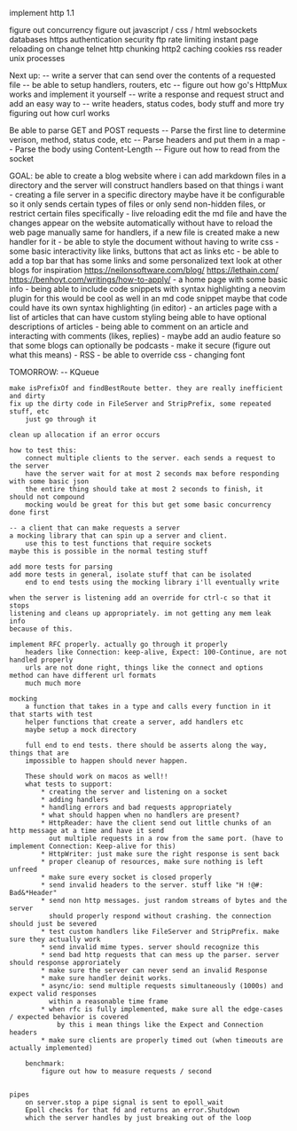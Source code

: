 implement http 1.1

figure out concurrency
figure out javascript / css / html
websockets
databases
https
authentication
security
ftp
rate limiting
instant page reloading on change
telnet
http chunking
http2
caching
cookies
rss reader
unix processes

Next up:
    -- write a server that can send over the contents of a requested file
    -- be able to setup handlers, routers, etc
    -- figure out how go's HttpMux works and implement it yourself
    -- write a response and request struct and add an easy way to 
    -- write headers, status codes, body stuff and more
    try figuring out how curl works

Be able to parse GET and POST requests
    -- Parse the first line to determine verison, method, status code, etc
    -- Parse headers and put them in a map
    -- Parse the body using Content-Length
    -- Figure out how to read from the socket

GOAL:
    be able to create a blog website where i can add markdown
    files in a directory and the server will construct handlers based on that
    things i want
        - creating a file server in a specific directory
            maybe have it be configurable so it only sends certain types of files
            or only send non-hidden files, or restrict certain files specifically
        - live reloading
            edit the md file and have the changes appear on the website automatically
            without have to reload the web page manually
            same for handlers, if a new file is created make a new handler for it
        - be able to style the document without having to write css
        - some basic interactivity like links, buttons that act as links etc
        - be able to add a top bar that has some links and some personalized text
            look at other blogs for inspiration
            https://neilonsoftware.com/blog/
            https://lethain.com/
            https://benhoyt.com/writings/how-to-apply/
        - a home page with some basic info
        - being able to include code snippets with syntax highlighting
            a neovim plugin for this would be cool as well
            in an md code snippet maybe that code could have its own syntax highlighting (in editor)
        - an articles page with a list of articles that can have custom styling
            being able to have optional descriptions of articles
        - being able to comment on an article and interacting with comments (likes, replies)
        - maybe add an audio feature so that some blogs can optionally be podcasts
        - make it secure (figure out what this means)
        - RSS
        - be able to override css
        - changing font

TOMORROW:
    -- KQueue

    make isPrefixOf and findBestRoute better. they are really inefficient and dirty
    fix up the dirty code in FileServer and StripPrefix, some repeated stuff, etc
        just go through it
    
    clean up allocation if an error occurs

    how to test this:
        connect multiple clients to the server. each sends a request to the server
        have the server wait for at most 2 seconds max before responding with some basic json
        the entire thing should take at most 2 seconds to finish, it should not compound
        mocking would be great for this but get some basic concurrency done first

    -- a client that can make requests a server
    a mocking library that can spin up a server and client.
        use this to test functions that require sockets
    maybe this is possible in the normal testing stuff

    add more tests for parsing
    add more tests in general, isolate stuff that can be isolated
        end to end tests using the mocking library i'll eventually write

    when the server is listening add an override for ctrl-c so that it stops
    listening and cleans up appropriately. im not getting any mem leak info 
    because of this.
    
    implement RFC properly. actually go through it properly
        headers like Connection: keep-alive, Expect: 100-Continue, are not handled properly
        urls are not done right, things like the connect and options method can have different url formats
        much much more

    mocking
        a function that takes in a type and calls every function in it that starts with test
        helper functions that create a server, add handlers etc
        maybe setup a mock directory
    
        full end to end tests. there should be asserts along the way, things that are
        impossible to happen should never happen. 

        These should work on macos as well!!
        what tests to support:
            * creating the server and listening on a socket
            * adding handlers
            * handling errors and bad requests appropriately
            * what should happen when no handlers are present?
            * HttpReader: have the client send out little chunks of an http message at a time and have it send 
              out multiple requests in a row from the same port. (have to implement Connection: Keep-alive for this)
            * HttpWriter: just make sure the right response is sent back
            * proper cleanup of resources, make sure nothing is left unfreed
            * make sure every socket is closed properly
            * send invalid headers to the server. stuff like "H !@#: Bad&*Header"
            * send non http messages. just random streams of bytes and the server
              should properly respond without crashing. the connection should just be severed
            * test custom handlers like FileServer and StripPrefix. make sure they actually work
            * send invalid mime types. server should recognize this
            * send bad http requests that can mess up the parser. server should response approriately
            * make sure the server can never send an invalid Response
            * make sure handler deinit works.
            * async/io: send multiple requests simultaneously (1000s) and expect valid responses
              within a reasonable time frame
            * when rfc is fully implemented, make sure all the edge-cases / expected behavior is covered
                by this i mean things like the Expect and Connection headers
            * make sure clients are properly timed out (when timeouts are actually implemented)

        benchmark:
            figure out how to measure requests / second


    pipes
        on server.stop a pipe signal is sent to epoll_wait
        Epoll checks for that fd and returns an error.Shutdown
        which the server handles by just breaking out of the loop
